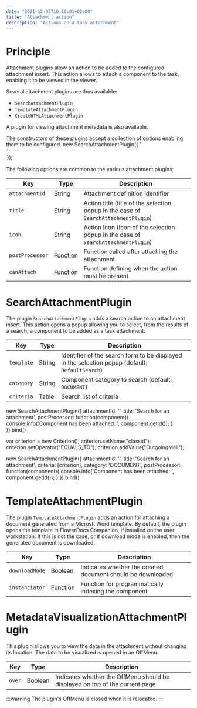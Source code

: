```yaml
---
date: "2021-12-02T10:20:01+02:00"
title: "Attachment action"
description: "Actions on a task attachment"
---
```


# Principle

Attachment plugins allow an action to be added to the configured attachment insert. This action allows to attach a component to the task, enabling it to be viewed in the viewer.
 
Several attachment plugins are thus available: 

* `SearchAttachmentPlugin`
* `TemplateAttachmentPlugin`
* `CreateHTMLAttachmentPlugin`

A plugin for viewing attachment metadata is also available.

The constructors of these plugins accept a collection of options enabling them to be configured.
new SearchAttachmentPlugin({
    '<option name>': <option value>
});

 The following options are common to the various attachment plugins: 

|Key|Type|Description|
|---|----|-----------|
|`attachmentId`|String |Attachment definition identifier|
|`title`|String |Action title (title of the selection popup in the case of `SearchAttachmentPlugin`)|
|`icon`|String |Action Icon (Icon of the selection popup in the case of `SearchAttachmentPlugin`)|
|`postProcessor`|Function |Function called after attaching the attachment|
|`canAttach`|Function|Function defining when the action must be present|

# SearchAttachmentPlugin
The plugin `SearchAttachmentPlugin` adds a search action to an attachment insert. This action opens a popup allowing you to select, from the results of a search, a component to be added as a task attachment.

|Key|Type|Description|
|---|----|-----------|
|`template`|String |Identifier of the search form to be displayed in the selection popup (default: `DefaultSearch`)|
|`category`|String |Component category to search (default: `DOCUMENT`)|
|`criteria`|Table |Search list of criteria|

new SearchAttachmentPlugin({
    attachmentId: '<AttachmentId>',
    title: 'Search for an attachment',
    postProcessor: function(component){
        console.info('Component has been attached: ', component.getId());
    }
}).bind()

var criterion = new Criterion();
criterion.setName("classid");
criterion.setOperator("EQUALS_TO");
criterion.addValue("OutgoingMail");

new SearchAttachmentPlugin({
    attachmentId: '<AttachmentId>',
    title: 'Search for an attachment',
  	criteria: [criterion],
  	category: 'DOCUMENT’,
    postProcessor: function(component){
        console.info('Component has been attached: ', component.getId());
    }
}).bind()

# TemplateAttachmentPlugin 

The plugin `TemplateAttachmentPlugin` adds an action for attaching a document generated from a Microsft Word template. By default, the plugin opens the template in FlowerDocs Companion, if installed on the user workstation. If this is not the case, or if download mode is enabled, then the generated document is downloaded.

|Key|Type|Description|
|---|----|-----------|
|`downloadMode`|Boolean |Indicates whether the created document should be downloaded|
|`instanciator`|Function | Function for programmatically indexing the component|

# MetadataVisualizationAttachmentPlugin 

This plugin allows you to view the data in the attachment without changing its location. The data to be visualized is opened in an OffMenu. 

|Key|Type|Description|
|---|----|-----------|
|`over`|Boolean |Indicates whether the OffMenu should be displayed on top of the current page|

:::warning
The plugin's OffMenu is closed when it is relocated.
:::

